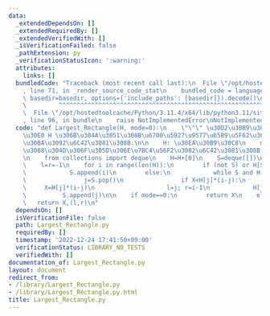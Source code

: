 ```yaml
---
data:
  _extendedDependsOn: []
  _extendedRequiredBy: []
  _extendedVerifiedWith: []
  _isVerificationFailed: false
  _pathExtension: py
  _verificationStatusIcon: ':warning:'
  attributes:
    links: []
  bundledCode: "Traceback (most recent call last):\n  File \"/opt/hostedtoolcache/Python/3.11.4/x64/lib/python3.11/site-packages/onlinejudge_verify/documentation/build.py\"\
    , line 71, in _render_source_code_stat\n    bundled_code = language.bundle(stat.path,\
    \ basedir=basedir, options={'include_paths': [basedir]}).decode()\n          \
    \         ^^^^^^^^^^^^^^^^^^^^^^^^^^^^^^^^^^^^^^^^^^^^^^^^^^^^^^^^^^^^^^^^^^^^^^^^^^^^^^^^^\n\
    \  File \"/opt/hostedtoolcache/Python/3.11.4/x64/lib/python3.11/site-packages/onlinejudge_verify/languages/python.py\"\
    , line 96, in bundle\n    raise NotImplementedError\nNotImplementedError\n"
  code: "def Largest_Rectangle(H, mode=0):\n    \"\"\" \u30D2\u30B9\u30C8\u30B0\u30E9\
    \u30E0 H \u306B\u304A\u3051\u308B\u6700\u5927\u9577\u65B9\u5F62\u306E\u30B5\u30A4\
    \u30BA\u3092\u6C42\u3081\u308B.\n\n    H: \u30EA\u30B9\u30C8\n    mode: 1 \u306E\
    \u3068\u304D\u306F\u305D\u306E\u7BC4\u56F2\u3082\u6C42\u3081\u308B.\n    \"\"\"\
    \n    from collections import deque\n    H=H+[0]\n    S=deque([])\n    X=H[0]\n\
    \    l=r=-1\n    for i in range(len(H)):\n        if (not S) or H[S[-1]]<H[i]:\n\
    \            S.append(i)\n        else:\n            while S and H[S[-1]]>=H[i]:\n\
    \                j=S.pop()\n                if X<H[j]*(i-j):\n               \
    \     X=H[j]*(i-j)\n                    l=j; r=i-1\n            H[j]=H[i]\n  \
    \          S.append(j)\n\n    if mode==0:\n        return X\n    else:\n     \
    \   return X,(l,r)\n"
  dependsOn: []
  isVerificationFile: false
  path: Largest_Rectangle.py
  requiredBy: []
  timestamp: '2022-12-24 17:41:50+09:00'
  verificationStatus: LIBRARY_NO_TESTS
  verifiedWith: []
documentation_of: Largest_Rectangle.py
layout: document
redirect_from:
- /library/Largest_Rectangle.py
- /library/Largest_Rectangle.py.html
title: Largest_Rectangle.py
---
```

